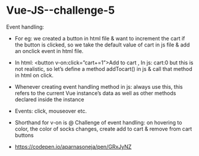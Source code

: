 # Vue-JS--challenge-5

Event handling:
-	For eg: we created a button in html file & want to increment the cart if the button is clicked, so we take the default value of cart in js file & add an onclick event in html file.
-	In html: <button v-on:click=”cart+=1”>Add to cart</button> , In js: cart:0 but this is not realistic, so let’s define a method addTocart() in js & call that method in html on click.
-	Whenever creating event handling method in js: always use this, this refers to the current Vue instance’s data as well as other methods declared inside the instance
-	Events: click, mouseover etc. 
-	Shorthand for v-on is @
Challenge of event handling: on hovering to color, the color of socks changes, create add to cart & remove from cart buttons

- https://codepen.io/aparnasoneja/pen/GRxJyNZ
